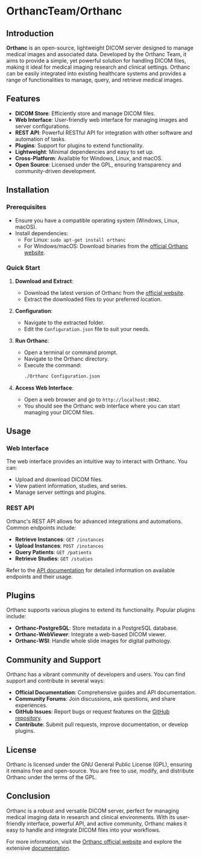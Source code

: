 # OrthancTeam/Orthanc

## Introduction

**Orthanc** is an open-source, lightweight DICOM server designed to manage medical images and associated data. Developed by the Orthanc Team, it aims to provide a simple, yet powerful solution for handling DICOM files, making it ideal for medical imaging research and clinical settings. Orthanc can be easily integrated into existing healthcare systems and provides a range of functionalities to manage, query, and retrieve medical images.

## Features

- **DICOM Store**: Efficiently store and manage DICOM files.
- **Web Interface**: User-friendly web interface for managing images and server configurations.
- **REST API**: Powerful RESTful API for integration with other software and automation of tasks.
- **Plugins**: Support for plugins to extend functionality.
- **Lightweight**: Minimal dependencies and easy to set up.
- **Cross-Platform**: Available for Windows, Linux, and macOS.
- **Open Source**: Licensed under the GPL, ensuring transparency and community-driven development.

## Installation

### Prerequisites

- Ensure you have a compatible operating system (Windows, Linux, macOS).
- Install dependencies:
  - For Linux: `sudo apt-get install orthanc`
  - For Windows/macOS: Download binaries from the [official Orthanc website](https://www.orthanc-server.com/).

### Quick Start

1. **Download and Extract**:

   - Download the latest version of Orthanc from the [official website](https://www.orthanc-server.com/).
   - Extract the downloaded files to your preferred location.

2. **Configuration**:

   - Navigate to the extracted folder.
   - Edit the `Configuration.json` file to suit your needs.

3. **Run Orthanc**:

   - Open a terminal or command prompt.
   - Navigate to the Orthanc directory.
   - Execute the command:
     ```sh
     ./Orthanc Configuration.json
     ```

4. **Access Web Interface**:
   - Open a web browser and go to `http://localhost:8042`.
   - You should see the Orthanc web interface where you can start managing your DICOM files.

## Usage

### Web Interface

The web interface provides an intuitive way to interact with Orthanc. You can:

- Upload and download DICOM files.
- View patient information, studies, and series.
- Manage server settings and plugins.

### REST API

Orthanc's REST API allows for advanced integrations and automations. Common endpoints include:

- **Retrieve Instances**: `GET /instances`
- **Upload Instances**: `POST /instances`
- **Query Patients**: `GET /patients`
- **Retrieve Studies**: `GET /studies`

Refer to the [API documentation](https://book.orthanc-server.com/users/rest.html) for detailed information on available endpoints and their usage.

## Plugins

Orthanc supports various plugins to extend its functionality. Popular plugins include:

- **Orthanc-PostgreSQL**: Store metadata in a PostgreSQL database.
- **Orthanc-WebViewer**: Integrate a web-based DICOM viewer.
- **Orthanc-WSI**: Handle whole slide images for digital pathology.

## Community and Support

Orthanc has a vibrant community of developers and users. You can find support and contribute in several ways:

- **Official Documentation**: Comprehensive guides and API documentation.
- **Community Forums**: Join discussions, ask questions, and share experiences.
- **GitHub Issues**: Report bugs or request features on the [GitHub repository](https://github.com/orthanc-team/orthanc).
- **Contribute**: Submit pull requests, improve documentation, or develop plugins.

## License

Orthanc is licensed under the GNU General Public License (GPL), ensuring it remains free and open-source. You are free to use, modify, and distribute Orthanc under the terms of the GPL.

## Conclusion

Orthanc is a robust and versatile DICOM server, perfect for managing medical imaging data in research and clinical environments. With its user-friendly interface, powerful API, and active community, Orthanc makes it easy to handle and integrate DICOM files into your workflows.

For more information, visit the [Orthanc official website](https://www.orthanc-server.com/) and explore the extensive [documentation](https://book.orthanc-server.com/).
